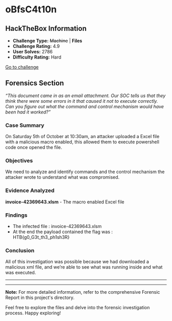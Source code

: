 # oBfsC4t10n

## HackTheBox Information

- **Challenge Type:** ~~Machine~~ | **Files**
- **Challenge Rating:** 4.9
- **User Solves:** 2786
- **Difficulty Rating:** Hard

[Go to challenge](https://app.hackthebox.com/challenges/oBfsC4t10n)

## Forensics Section
*“This document came in as an email attachment. Our SOC tells us that they think there were some errors in it that caused it not to execute correctly. Can you figure out what the command and control mechanism would have been had it worked?”*

### Case Summary

On Saturday 5th of October at 10:30am, an attacker uploaded a Excel file with a malicious macro enabled, this allowed them to execute powershell code once opened the file.


### Objectives

We need to analyze and identify commands and the control mechanism the attacker wrote to understand what was compromised.


### Evidence Analyzed

**invoice-42369643.xlsm** - The macro enabled Excel file

### Findings

- The infected file : invoice-42369643.xlsm
- At the end the payload contained the flag was : HTB{g0_G3t_th3_ph1sh3R}


### Conclusion
All of this investigation was possible because we had downloaded a malicious xml file, and we’re able to see what was running inside and what was executed.

---
---


**Note:** For more detailed information, refer to the comprehensive Forensic Report in this project's directory.

Feel free to explore the files and delve into the forensic investigation process. Happy exploring!
